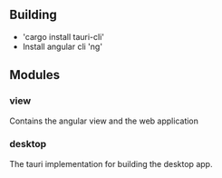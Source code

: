 ## Building

- 'cargo install tauri-cli'
- Install angular cli 'ng'

## Modules

### view
Contains the angular view and the web application

### desktop
The tauri implementation for building the desktop app.